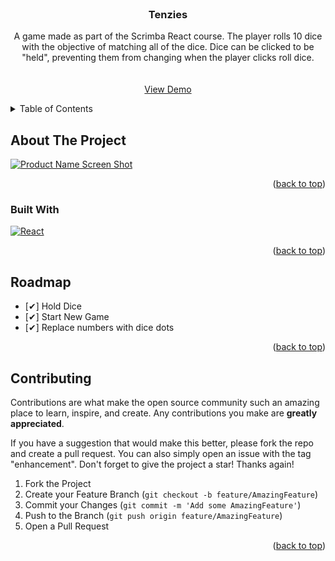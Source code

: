 <div id="top"></div>
<br />
<div align="center">

<h3 align="center">Tenzies</h3>

  <p align="center">
    A game made as part of the Scrimba React course. The player rolls 10 dice with the objective of matching all of the dice. Dice can be clicked to be "held", preventing them from changing when the player clicks roll dice.
    <br />
    <br />
    <br />
    <a href="https://ssmith-tenzies.netlify.app/">View Demo</a>
  </p>
</div>

<!-- TABLE OF CONTENTS -->
<details>
  <summary>Table of Contents</summary>
  <ol>
    <li>
      <a href="#about-the-project">About The Project</a>
      <ul>
        <li><a href="#built-with">Built With</a></li>
      </ul>
    </li>
    <li><a href="#roadmap">Roadmap</a></li>
    <li><a href="#license">License</a></li>

  </ol>
</details>

<!-- ABOUT THE PROJECT -->

## About The Project

[![Product Name Screen Shot][product-screenshot]](https://raw.githubusercontent.com/steven32323/Tenzies/main/src/assets/screenshot.png)

<p align="right">(<a href="#top">back to top</a>)</p>

### Built With

[![React][react.js]](https://react.dev/)

<p align="right">(<a href="#top">back to top</a>)</p>

<!-- ROADMAP -->

## Roadmap

- [✔] Hold Dice
- [✔] Start New Game
- [✔] Replace numbers with dice dots

<p align="right">(<a href="#top">back to top</a>)</p>

<!-- CONTRIBUTING -->

## Contributing

Contributions are what make the open source community such an amazing place to learn, inspire, and create. Any contributions you make are **greatly appreciated**.

If you have a suggestion that would make this better, please fork the repo and create a pull request. You can also simply open an issue with the tag "enhancement".
Don't forget to give the project a star! Thanks again!

1. Fork the Project
2. Create your Feature Branch (`git checkout -b feature/AmazingFeature`)
3. Commit your Changes (`git commit -m 'Add some AmazingFeature'`)
4. Push to the Branch (`git push origin feature/AmazingFeature`)
5. Open a Pull Request

<p align="right">(<a href="#top">back to top</a>)</p>

<!-- MARKDOWN LINKS & IMAGES -->
<!-- https://www.markdownguide.org/basic-syntax/#reference-style-links -->

[license-shield]: https://img.shields.io/github/license/github_username/repo_name.svg?style=for-the-badge
[license-url]: https://github.com/github_username/repo_name/blob/master/LICENSE.txt
[linkedin-shield]: https://img.shields.io/badge/-LinkedIn-black.svg?style=for-the-badge&logo=linkedin&colorB=555
[linkedin-url]: https://linkedin.com/in/linkedin_username
[product-screenshot]: images/screenshot.png
[react.js]: https://img.shields.io/badge/React-20232A?style=for-the-badge&logo=react&logoColor=61DAFB
